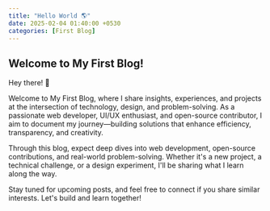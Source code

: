 ```yaml
---
title: "Hello World 🌎"
date: 2025-02-04 01:40:00 +0530
categories: [First Blog]
---
```


## Welcome to My First Blog!

Hey there! 👋

Welcome to My First Blog, where I share insights, experiences, and projects at the intersection of technology, design, and problem-solving. As a passionate web developer, UI/UX enthusiast, and open-source contributor, I aim to document my journey—building solutions that enhance efficiency, transparency, and creativity.

Through this blog, expect deep dives into web development, open-source contributions, and real-world problem-solving. Whether it's a new project, a technical challenge, or a design experiment, I'll be sharing what I learn along the way.

Stay tuned for upcoming posts, and feel free to connect if you share similar interests. Let's build and learn together!